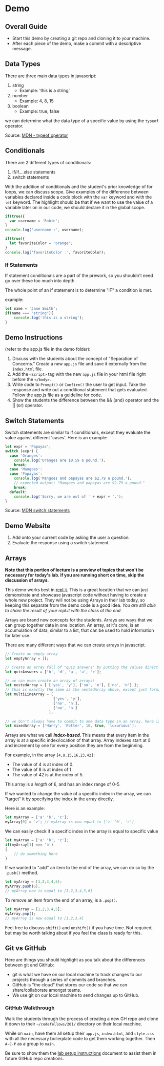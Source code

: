 # Demo

## Overall Guide

- Start this demo by creating a git repo and cloning it to your machine.
- After each piece of the demo, make a commit with a descriptive message.

## Data Types

There are three main data types in javascript:

1. string
   - Example: 'this is a string'
1. number
   - Example: 4, 8, 15
1. boolean
   - Example: true, false

we can determine what the data type of a specific value by using the `typeof` operator.

Source: [MDN - typeof operator](https://developer.mozilla.org/en-US/docs/Web/JavaScript/Reference/Operators/typeof)

## Conditionals

There are 2 different types of conditionals:

1. if/if....else statements
1. switch statements

With the addition of conditionals and the student's prior knowledge of for loops, we can discuss scope. Give examples of the difference between variables declared inside a code block with the `var` keyword and with the `let` keyword. The highlight should be that if we want to use the value of a variable later on in our code, we should declare it in the global scope.

```js
if(true){
  var username = 'Robin';
}
console.log('username :', username);

if(true){
  let favoriteColor = 'orange';
}
console.log('favoriteColor :', favoriteColor);
```

### If Statements

If statement conditionals are a part of the prework, so you shouldn't need go over these too much into depth.

The whole point of an if statement is to determine "IF" a condition is met.

example:

```js
let name = 'Jane Smith';
if(name === "string"){
    console.log('this is a string');
}
```

## Demo Instructions

(refer to the app.js file in the demo folder):

1. Discuss with the students about the concept of "Separation of Concerns." Create a new `app.js` file and save it externally from the `index.html` file.
1. Add the `<script>` tag with the new `app.js` file in your html file right before the `</body>`.
1. Write code to `Prompt()` or `Confirm()` the user to get input. Take the response and write out a conditional statement that gets evaluated. Follow the app.js file as a guideline for code.
1. Show the students the difference between the && (and) operator and the || (or) operator.

## Switch Statements

Switch statements are similar to if conditionals, except they evaluate the value against different 'cases'. Here is an example:

```js
let expr = 'Papayas';
switch (expr) {
  case 'Oranges':
    console.log('Oranges are $0.59 a pound.');
    break;
  case 'Mangoes':
  case 'Papayas':
    console.log('Mangoes and papayas are $2.79 a pound.');
    // expected output: "Mangoes and papayas are $2.79 a pound."
    break;
  default:
    console.log('Sorry, we are out of ' + expr + '.');
}
```

Source: [MDN switch statements](https://developer.mozilla.org/en-US/docs/web/javascript/reference/statements/switch)

## Demo Website

1. Add onto your current code by asking the user a question.
1. Evaluate the response using a switch statement.

## Arrays

**Note that this portion of lecture is a preview of topics that won't be necessary for today's lab. If you are running short on time, skip the discussion of arrays.**

This demo works best in [repl.it](https://repl.it/). This is a great location that we can just demonstrate and showcase javascript code without having to create a whole new project. They will not be using Arrays in their lab today, so keeping this separate from the demo code is a good idea. *You are still able to share the result of your repl.it with the class at the end.*

Arrays are brand new concepts for the students. Arrays are ways that we can group together data in one location. An array, at it's core, is an accumulation of data, similar to a list, that can be used to hold information for later use.

There are many different ways that we can create arrays in javascript.

```javascript
// Create an empty array
let emptyArray = [];

// Create an array full of "quiz answers' by putting the values directly into a new array
let quizAnswers = ['b', 'd', 'a', 'a', 'c'];

// we can even create an array of arrays!
let nestedArray = [ ['yes', 'y'], ['no', 'n'], ['no', 'n'] ];
// this is exactly the same as the nestedArray above, except just formatted slightly different.
let multiLineArray = [
                      ['yes', 'y'],
                      ['no', 'n'],
                      ['no', 'n']
                    ];

// we don't always have to commit to one data type in an array. here is an example of a mixed data type array.
let mixedArray = ['Harry', 'Potter', 10, true, 'luxurious'];
```

Arrays are what we call ***index-based***. This means that every item in the array is at a specific index/location of that array. Array indexes start at 0 and increment by one for every position they are from the beginning.

For example, in the array `[4,8,15,16,23,42]`:

- The value of 4 is at index of 0.
- The value of 8 is at index of 1
- The value of 42 is at the index of 5.

This array is a *length* of 6, and has an index range of 0-5.

If we wanted to change the value of a specific index in the array, we can "target" it by specifying the index in the array directly.

Here is an example:

```js
let myArray = ['a' 'b', 'c'];
myArray[0] = 'z'; // myArray is now equal to ['z' 'b', 'c']
```

We can easily check if a specific index in the array is equal to specific value

```js
let myArray = ['a' 'b', 'c'];
if(myArray[1] === 'b')
{
    // do something here
}
```

If we wanted to "add" an item to the end of the array, we can do so by the `.push()` method.

```js
let myArray = [1,2,3,4,5];
myArray.push(6);
// myArray now is equal to [1,2,3,4,5,6]
```

To remove an item from the end of an array, is a `.pop()`.

```js
let myArray = [1,2,3,4,5];
myArray.pop();
// myArray is now equal to [1,2,3,4]
```

Feel free to discuss `shift()` and `unshift()` if you have time. Not required, but may be worth talking about if you feel the class is ready for this.

## Git vs GitHub

Here are things you should highlight as you talk about the differences between git and GitHub:

- git is what we have on our local machine to track changes to our projects through a series of commits and branches.
- GitHub is "the cloud" that stores our code so that we can share/collaborate amongst teams.
- We use git on our local machine to send changes up to GitHub.

### GitHub Walkthrough

Walk the students through the process of creating a new GH repo and clone it down to their `~/codefellows/201/` directory on their local machine.

While on `main`, have them all setup their `app.js`, `index.html`, and `style.css` with all the necessary boilerplate code to get them working together. Then `A-C-P` as a group to `main`.

Be sure to show them the [lab setup instructions](../project-setup.md) document to assist them in future GitHub repo creations.
